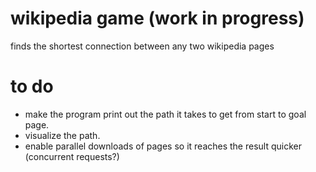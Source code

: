 # wikipedia game (work in progress)
finds the shortest connection between any two wikipedia pages

# to do
- make the program print out the path it takes to get from start to goal page.
- visualize the path.
- enable parallel downloads of pages so it reaches the result quicker (concurrent requests?)
